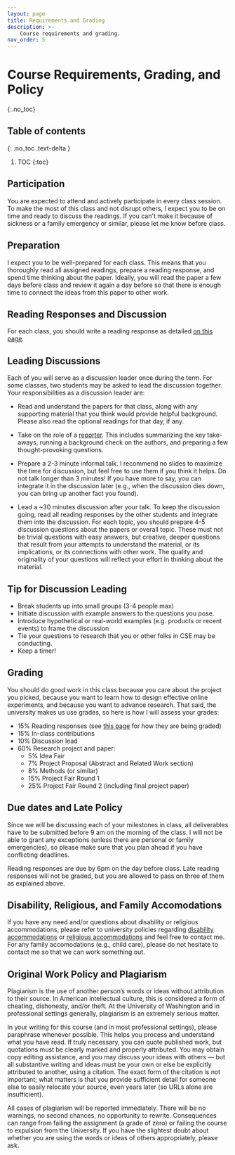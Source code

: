 ```yaml
---
layout: page
title: Requirements and Grading
description: >-
    Course requirements and grading.
nav_order: 5
---
```


# Course Requirements, Grading, and Policy
{:.no_toc}

## Table of contents
{: .no_toc .text-delta }

1. TOC
{:toc}


## Participation

You are expected to attend and actively participate in every class session. To make the most of this class and not disrupt others, I expect you to be on time and ready to discuss the readings. If you can't make it because of sickness or a family emergency or similar, please let me know before class. 

## Preparation

I expect you to be well-prepared for each class. This means that you thoroughly read all assigned readings, prepare a reading response, and spend time thinking about the paper. Ideally, you will read the paper a few days before class and review it again a day before so that there is enough time to connect the ideas from this paper to other work.


## Reading Responses and Discussion

For each class, you should write a reading response as detailed [on this page](https://uw-cse599p.github.io/readingresponses/).

## Leading Discussions

Each of you will serve as a discussion leader once during the term. For some classes, two students may be asked to lead the discussion together. Your responsibilities as a discussion leader are:

* Read and understand the papers for that class, along with any supporting material that you think would provide helpful background. Please also read the optional readings for that day, if any.

* Take on the role of a [reporter](https://uw-cse599p.github.io/discussion_roles/#reporter-aka-discussion-lead). This includes summarizing the key take-aways, running a background check on the authors, and preparing a few thought-provoking questions. 

* Prepare a 2-3 minute informal talk. I recommend no slides to maximize the time for discussion, but feel free to use them if you think it helps. Do not talk longer than 3 minutes! If you have more to say, you can integrate it in the discussion later (e.g., when the discussion dies down, you can bring up another fact you found). 

* Lead a ~30 minutes discussion after your talk. To keep the discussion going, read all reading responses by the other students and integrate them into the discussion. For each topic, you should prepare 4-5 discussion  questions about the papers or overall topic. These must not be trivial questions with easy answers, but creative, deeper questions that result from your attempts to understand the material, or its implications, or its connections with other work. The quality and originality of your questions will reflect your effort in thinking about the material.

## Tip for Discussion Leading

* Break students up into small groups (3-4 people max)
* Initiate discussion with example answers to the questions you pose.
* Introduce hypothetical or real-world examples (e.g. products or recent events) to frame the discussion 
* Tie your questions to research that you or other folks in CSE may be conducting.
* Keep a timer!

## Grading

You should do good work in this class because you care about the project you picked, because you want to learn how to design effective online experiments, and because you want to advance research. That said, the university makes us use grades, so here is how I will assess your grades:

* 15% Reading responses (see [this page](https://uw-cse599p.github.io/readingresponses/) for how they are being graded)
* 15% In-class contributions
* 10% Discussion lead
* 60% Research project and paper:
    * 5% Idea Fair
    * 7% Project Proposal (Abstract and Related Work section)
    * 8% Methods (or similar)
    * 15% Project Fair Round 1
    * 25% Project Fair Round 2 (including final project paper)


## Due dates and Late Policy

Since we will be discussing each of your milestones in class, all deliverables have to be submitted before 9 am on the morning of the class. I will not be able to grant any exceptions (unless there are personal or family emergencies), so please make sure that you plan ahead if you have conflicting deadlines. 

Reading responses are due by 6pm on the day before class. Late reading responses will not be graded, but you are allowed to pass on three of them as explained above. 


## Disability, Religious, and Family Accomodations

If you have any need and/or questions about disability or religious accommodations, please refer to university policies regarding [disability accommodations](http://depts.washington.edu/uwdrs/current-students/accommodations/) or [religious accommodations](https://registrar.washington.edu/staffandfaculty/religious-accommodations-polic/) and feel free to contact me. For any family accomodations (e.g., child care), please do not hesitate to contact me so that we can work something out.  


## Original Work Policy and Plagiarism  


Plagiarism is the use of another person’s words or ideas without attribution to their source. In American intellectual culture, this is considered a form of cheating, dishonesty, and/or theft. At the University of Washington and in professional settings generally, plagiarism is an extremely serious matter.

In your writing for this course (and in most professional settings), please paraphrase whenever possible. This helps you process and understand what you have read. If truly necessary, you can quote published work, but quotations must be clearly marked and properly attributed. You may obtain copy editing assistance, and you may discuss your ideas with others — but all substantive writing and ideas must be your own or else be explicitly attributed to another, using a citation. The exact form of the citation is not important; what matters is that you provide sufficient detail for someone else to easily relocate your source, even years later (so URLs alone are insufficient).

All cases of plagiarism will be reported immediately. There will be no warnings, no second chances, no opportunity to rewrite. Consequences can range from failing the assignment (a grade of zero) or failing the course to expulsion from the University. If you have the slightest doubt about whether you are using the words or ideas of others appropriately, please ask.

